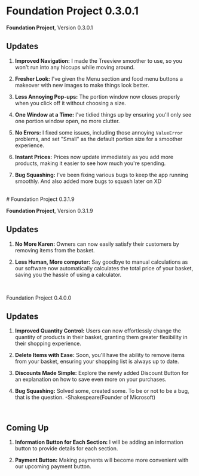 # Foundation Project 0.3.0.1

**Foundation Project**, Version 0.3.0.1

## Updates

1. **Improved Navigation:** I made the Treeview smoother to use, so you won't run into any hiccups while moving around.

2. **Fresher Look:** I've given the Menu section and food menu buttons a makeover with new images to make things look better.

3. **Less Annoying Pop-ups:** The portion window now closes properly when you click off it without choosing a size.

4. **One Window at a Time:** I've tidied things up by ensuring you'll only see one portion window open, no more clutter.

5. **No Errors:** I fixed some issues, including those annoying `ValueError` problems, and set "Small" as the default portion size for a smoother experience.

6. **Instant Prices:** Prices now update immediately as you add more products, making it easier to see how much you're spending.

7. **Bug Squashing:** I've been fixing various bugs to keep the app running smoothly. And also added more bugs to squash later on XD


<br>
# Foundation Project 0.3.1.9

**Foundation Project**, Version 0.3.1.9

## Updates

1. **No More Karen:** Owners can now easily satisfy their customers by removing items from the basket.

2. **Less Human, More computer:** Say goodbye to manual calculations as our software now automatically calculates the total price of your basket, saving you the hassle of using a calculator.

<br>

Foundation Project 0.4.0.0

## Updates

1. **Improved Quantity Control:** Users can now effortlessly change the quantity of products in their basket, granting them greater flexibility in their shopping experience.

2. **Delete Items with Ease:** Soon, you'll have the ability to remove items from your basket, ensuring your shopping list is always up to date.

3. **Discounts Made Simple:** Explore the newly added Discount Button for an explanation on how to save even more on your purchases.

4. **Bug Squashing:** Solved some, created some. To be or not to be a bug, that is the question. -Shakespeare(Founder of Microsoft)

<br>

## Coming Up

1. **Information Button for Each Section:** I will be adding an information button to provide details for each section.

2. **Payment Button:** Making payments will become more convenient with our upcoming payment button.

